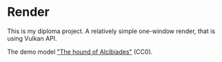 # Render

This is my diploma project. A relatively simple one-window render, that is using Vulkan API.

The demo model ["The hound of Alcibiades"](https://sketchfab.com/3d-models/the-hound-of-alcibiades-21cb14e2560048d1be5a26f2cfda7800) (CC0).
